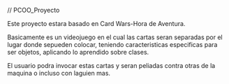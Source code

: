 // PCOO_Proyecto

Este proyecto estara basado en Card Wars-Hora de Aventura.

Basicamente es un videojuego en el cual las cartas seran separadas por el lugar donde sepueden colocar, teniendo caracteristicas especificas para ser objetos, aplicando lo aprendido sobre clases.

El usuario podra invocar estas cartas y seran peliadas contra otras de la maquina o incluso con laguien mas.
